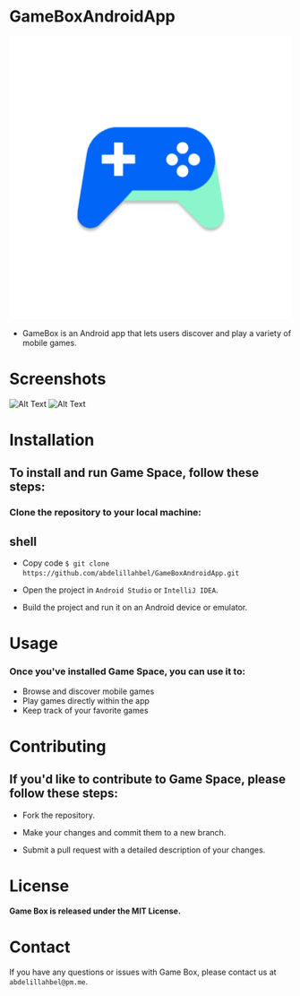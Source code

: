 # GameBoxAndroidApp
![GameBoxAndroidApp Logo](/app/src/main/ic_launcher-playstore.png)
- GameBox is an Android app that lets users discover and play a variety of mobile games.

# Screenshots
![Alt Text](https://via.placeholder.com/360x740.png?text=Image+Not+Found)
![Alt Text](https://via.placeholder.com/360x740.png?text=Image+Not+Found)

# Installation
## To install and run Game Space, follow these steps:

### Clone the repository to your local machine:
## shell
* Copy code
`$ git clone https://github.com/abdelillahbel/GameBoxAndroidApp.git`
* Open the project in `Android Studio` or `IntelliJ IDEA`.

* Build the project and run it on an Android device or emulator.

# Usage
### Once you've installed Game Space, you can use it to:

* Browse and discover mobile games
* Play games directly within the app
* Keep track of your favorite games

# Contributing
## If you'd like to contribute to Game Space, please follow these steps:

* Fork the repository.

* Make your changes and commit them to a new branch.

* Submit a pull request with a detailed description of your changes.

# License
**Game Box is released under the MIT License.**

# Contact
If you have any questions or issues with Game Box, please contact us at `abdelillahbel@pm.me`.
